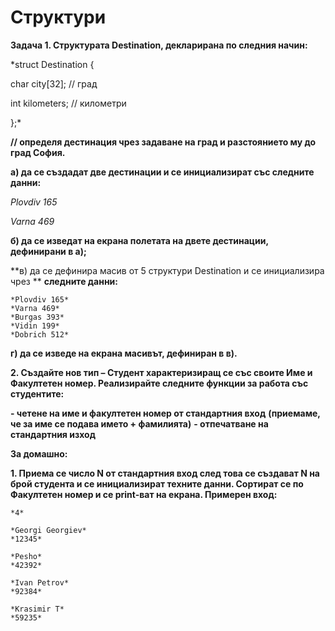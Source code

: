 # Структури

**Задача 1. Структурата Destination, декларирана по следния начин:**

*struct Destination {

char city[32]; // град

int kilometers; // километри

};*

**// определя дестинация чрез задаване на град и разстоянието му до град София.**

**а) да се създадат две дестинации и се инициализират със следните данни:**

*Plovdiv 165*

*Varna 469*

**б) да се изведат на екрана полетата на двете дестинации, дефинирани в а);**

**в) да се дефинира масив от 5 структури Destination и се инициализира чрез **
**следните данни:**

```
*Plovdiv 165*
*Varna 469*
*Burgas 393*
*Vidin 199*
*Dobrich 512*
```
**г) да се изведе на екрана масивът, дефиниран в в).**

**2. Създайте нов тип – Студент характеризиращ се със своите
Име и Факултетен номер. Реализирайте следните функции
за работа със студентите:**

**- четене на име и факултетен номер от стандартния вход**
**(приемаме, че за име се подава името + фамилията)**
**- отпечатване на стандартния изход**

**За домашно:**

**1. Приема се число N от стандартния вход след това се
    създават N на брой студента и се инициализират
    техните данни. Сортират се по Факултетен номер и се
    print-ват на екрана.
Примерен вход:**
```
*4*

*Georgi Georgiev*
*12345*

*Pesho*
*42392*

*Ivan Petrov*
*92384*

*Krasimir T*
*59235*
```
